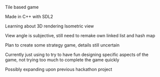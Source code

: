 Tile based game

Made in C++ with SDL2

Learning about 3D rendering
Isometric view

View angle is subjective, still need to remake own linked list and hash map

Plan to create some strategy game, details still uncertain

Currently just using to try to have fun designing specific aspects of the game, not trying too much to complete the game quickly

Possibly expanding upon previous hackathon project
